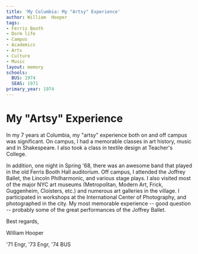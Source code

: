 ```yaml
---
title: 'My Columbia: My "Artsy" Experience'
author: William  Hooper
tags:
- Ferris Booth
- Dorm life
- Campus
- Academics
- Arts
- Culture
- Music
layout: memory
schools:
  BUS: 1974
  SEAS: 1971
primary_year: 1974
---
```

# My "Artsy" Experience

In my 7 years at Columbia, my "artsy" experience both on and off campus was significant. On campus, I had a memorable classes in art history, music and in Shakespeare. I also took a class in textile design at Teacher's College.

In addition, one night in Spring '68, there was an awesome band that played in the old Ferris Booth Hall auditorium. Off campus, I attended the Joffrey Ballet, the Lincoln Philharmonic, and various stage plays. I also visited most of the major NYC art museums (Metropolitan, Modern Art, Frick, Guggenheim, Cloisters, etc.) and numerous art galleries in the village. I participated in workshops at the International Center of Photography, and photographed in the city. My most memorable experience -- good question -- probably some of the great performances of the Joffrey Ballet.

Best regards,

William Hooper

'71 Engr, '73 Engr, '74 BUS
